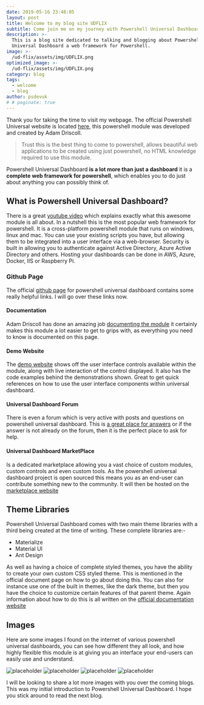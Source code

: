 ```yaml
---
date: 2019-05-16 23:48:05
layout: post
title: Welcome to my blog site UDFLIX
subtitle: Come join me on my journey with Powershell Universal Dashboard.
description: >-
  This is a blog site dedicated to talking and blogging about Powershell
  Universal Dashboard a web framework for Powershell.
image: >-
  /ud-flix/assets/img/UDFLIX.png
optimized_image: >-
  /ud-flix/assets/img/UDFLIX.png
category: blog
tags:
  - welcome
  - blog
author: psdevuk
# # paginate: true
---
```


Thank you for taking the time to visit my webpage. The official Powershell Universal website is located <a href="https://ironmansoftware.com/powershell-universal-dashboard/">here</a>, this powershell module was developed and created by Adam Driscoll.

> Trust this is the best thing to come to powershell, allows beautiful web applications to be created using just powershell, no HTML knowledge required to use this module.

Powershell Universal Dashboard **is a lot more than just a dashboard** it is a **complete web framework for powershell**, which enables you to do just about anything you can possibly think of.

## What is Powershell Universal Dashboard?

There is a great [youtube video](https://www.youtube.com/watch?v=_ckxYyDv4cg) which explains exactly what this awesome module is all about. In a nutshell this is the most popular web framework for powershell. It is a cross-platform powershell module that runs on windows, linux and mac. You can use your existing scripts you have, but allowing them to be integrated into a user interface via a web-browser. Security is built in allowing you to authenticate against Active Directory, Azure Active Directory and others. Hosting your dashboards can be done in AWS, Azure, Docker, IIS or Raspberry Pi.

### Github Page

The official [github page](https://universaldashboard.io/) for powershell universal dashboard contains some really helpful links. I will go over these links now.

#### Documentation

Adam Driscoll has done an amazing job [documenting the module](https://docs.universaldashboard.io/) it certainly makes this module a lot easier to get to grips with, as everything you need to know is documented on this page.

#### Demo Website

The [demo website](https://poshud.com/) shows off the user interface controls available within the module, along with live interaction of the control displayed. It also has the code examples behind the demonstrations shown. Great to get quick references on how to use the user interface components within universal dashboard.

#### Universal Dashboard Forum

There is even a forum which is very active with posts and questions on powershell universal dashboard. This is [a great place for answers](https://forums.universaldashboard.io/) or if the answer is not already on the forum, then it is the perfect place to ask for help.

#### Universal Dashboard MarketPlace

Is a dedicated marketplace allowing you a vast choice of custom modules, custom controls and even custom tools. As the powershell universal dashboard project is open sourced this means you as an end-user can contribute something new to the community. It will then be hosted on the [marketplace website](https://marketplace.universaldashboard.io/)

<!-- --page-break-- -->

## Theme Libraries

Powershell Universal Dashboard comes with two main theme libraries with a third being created at the time of writing. These complete libraries are:-

- Materialize
- Material UI
- Ant Design

As well as having a choice of complete styled themes, you have the ability to create your own custom CSS styled theme. This is mentioned in the official document page on how to go about doing this. You can also for instance use one of the built in themes, like the dark theme, but then you have the choice to customize certain features of that parent theme. Again information about how to do this is all written on the [official documentation website](https://docs.universaldashboard.io/)

## Images

Here are some images I found on the internet of various powershell universal dashboards, you can see how different they all look, and how highly flexible this module is at giving you an interface your end-users can easily use and understand.

![placeholder](https://encrypted-tbn0.gstatic.com/images?q=tbn%3AANd9GcT42JpinzmZ6kvy6RCysa0BiUW4SDSkL7XKd0d_e7x_RgMbouIZ "Login Page for dashboard")
![placeholder](https://www.rawworks.nl/wp-content/uploads/2019/04/Afbeelding1-11.png "Dashboard example image")
![placeholder](https://www.rawworks.nl/wp-content/uploads/2019/04/Afbeelding1-5-900x372.png "Dashboard example image")
![placeholder](https://user-images.githubusercontent.com/1256531/33502887-62c656f0-d6a7-11e7-82b7-1e8bc261dff2.png "Dashboard example image")

I will be looking to share a lot more images with you over the coming blogs. This was my initial introduction to Powershell Universal Dashboard. I hope you stick around to read the next blog.
